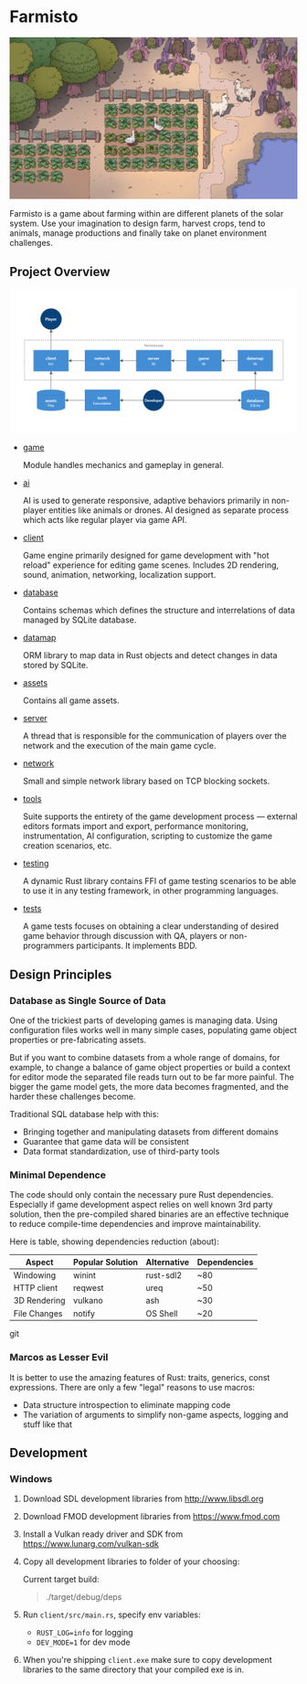 # Farmisto

![](./.readme/screenshot.jpg)

Farmisto is a game about farming within are different planets of
the solar system. Use your imagination to design farm,
harvest crops, tend to animals, manage productions and finally
take on planet environment challenges.

## Project Overview

![](.readme/diagrams/project.png)

- [game](game)

  Module handles mechanics and gameplay in general.

- [ai](ai)

  AI is used to generate responsive, adaptive behaviors primarily in non-player entities like animals or drones. AI
  designed as separate process which acts like regular player via game API.

- [client](client)

  Game engine primarily designed
  for game development with "hot reload" experience for editing game scenes.
  Includes 2D rendering, sound, animation, networking, localization support.

- [database](database)

  Contains schemas which defines the structure and interrelations of data managed by SQLite database.

- [datamap](datamap)

  ORM library to map data in Rust objects and detect changes in data stored by SQLite.

- [assets](assets)

  Contains all game assets.

- [server](server)

  A thread that is responsible for the communication of players over the network and the execution of the main game
  cycle.

- [network](network)

  Small and simple network library based on TCP blocking sockets.

- [tools](tools)

  Suite supports the entirety of the game development process — external editors formats import and export,
  performance monitoring, instrumentation, AI configuration, scripting to customize the game creation scenarios, etc.

- [testing](testing)
  
  A dynamic Rust library contains FFI of game testing scenarios to be able to use it in any testing framework, in 
  other programming languages.

- [tests](tests)
  
  A game tests focuses on obtaining a clear understanding of desired game behavior through discussion with QA, 
  players or non-programmers participants. It implements BDD.
  

## Design Principles

### Database as Single Source of Data

One of the trickiest parts of developing games is managing data.
Using configuration files works well in many simple cases,
populating game object properties or pre-fabricating assets.

But if you want to combine datasets from a whole range of domains,
for example, to change a balance of game object properties
or build a context for editor mode the separated file reads turn out to be far more painful.
The bigger the game model gets, the more data becomes fragmented,
and the harder these challenges become.

Traditional SQL database help with this:

- Bringing together and manipulating datasets from different domains
- Guarantee that game data will be consistent
- Data format standardization, use of third-party tools

### Minimal Dependence

The code should only contain the necessary pure Rust dependencies.
Especially if game development aspect relies on well known 3rd party solution,
then the pre-compiled shared binaries are an effective technique
to reduce compile-time dependencies and improve maintainability.

Here is table, showing dependencies reduction (about):

| Aspect       | Popular Solution | Alternative | Dependencies |
|--------------|------------------|-------------|--------------|
| Windowing    | winint           | rust-sdl2   | ~80          |
| HTTP client  | reqwest          | ureq        | ~50          |
| 3D Rendering | vulkano          | ash         | ~30          |
| File Changes | notify           | OS Shell    | ~20          | 
git 

### Marcos as Lesser Evil

It is better to use the amazing features of Rust: traits, generics, const expressions.
There are only a few "legal" reasons to use macros:

- Data structure introspection to eliminate mapping code
- The variation of arguments to simplify non-game aspects, logging and stuff like that

## Development

### Windows

1. Download SDL development libraries from http://www.libsdl.org
2. Download FMOD development libraries from https://www.fmod.com
3. Install a Vulkan ready driver and SDK from https://www.lunarg.com/vulkan-sdk
4. Copy all development libraries to folder of your choosing:

   Current target build:
   > ./target/debug/deps

5. Run `client/src/main.rs`, specify env variables:
    - `RUST_LOG=info` for logging
    - `DEV_MODE=1` for dev mode
6. When you're shipping `client.exe` make sure to copy development libraries
   to the same directory that your compiled exe is in.